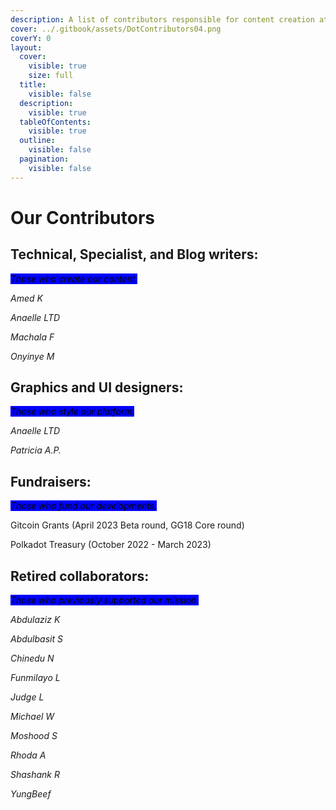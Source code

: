 ```yaml
---
description: A list of contributors responsible for content creation at Dot.alert().
cover: ../.gitbook/assets/DotContributors04.png
coverY: 0
layout:
  cover:
    visible: true
    size: full
  title:
    visible: false
  description:
    visible: true
  tableOfContents:
    visible: true
  outline:
    visible: false
  pagination:
    visible: false
---
```


# Our Contributors

## Technical, Specialist, and Blog writers:

_<mark style="background-color:blue;">Those who create our content.</mark>_

_Amed K_

_Anaelle LTD_

_Machala F_

_Onyinye M_



## Graphics and UI designers:

_<mark style="background-color:blue;">Those who style our platform.</mark>_

_Anaelle LTD_

_Patricia A.P._



## **Fundraisers:**

_<mark style="background-color:blue;">Those who fund our developments.</mark>_

Gitcoin Grants (April 2023 Beta round, GG18 Core round)

Polkadot Treasury (October 2022 - March 2023)



## Retired collaborators:

_<mark style="background-color:blue;">Those who previously supported our mission.</mark>_

_Abdulaziz K_

_Abdulbasit S_

_Chinedu N_

_Funmilayo L_

_Judge L_

_Michael W_

_Moshood S_

_Rhoda A_

_Shashank R_

_YungBeef_

